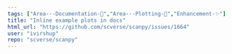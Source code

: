 ```yaml
---
tags: ["Area---Documentation-📒","Area---Plotting-🌺","Enhancement-✨"]
title: "Inline example plots in docs"
html_url: "https://github.com/scverse/scanpy/issues/1664"
user: "ivirshup"
repo: "scverse/scanpy"
---
```


